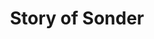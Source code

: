 ---
title: Story of Sonder
type: Interactive Presentation
role: Front-End Developer
platform: N/A
link: https://www.graydientcreative.com/story-of-sonder
priority: 3
---